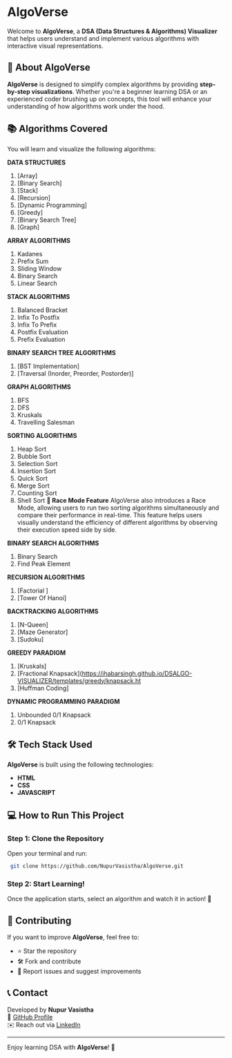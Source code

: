 # AlgoVerse

Welcome to **AlgoVerse**, a **DSA (Data Structures & Algorithms) Visualizer** that helps users understand and implement various algorithms with interactive visual representations.

## 🚀 About AlgoVerse
**AlgoVerse** is designed to simplify complex algorithms by providing **step-by-step visualizations**. Whether you're a beginner learning DSA or an experienced coder brushing up on concepts, this tool will enhance your understanding of how algorithms work under the hood.

## 📚 Algorithms Covered
You will learn and visualize the following algorithms:

**DATA STRUCTURES**
 1.  [Array]
 2.  [Binary Search]
 3.  [Stack]
 4.  [Recursion]
 5.  [Dynamic Programming]
 6.  [Greedy]
 7.  [Binary Search Tree]
 8.  [Graph]
 <!--12. Segment Tree -->

**ARRAY ALGORITHMS**
  1. Kadanes
  2. Prefix Sum
  3. Sliding Window
  4. Binary Search
  5. Linear Search
    

  **STACK ALGORITHMS**
  1. Balanced Bracket  
  2. Infix To Postfix  
  3. Infix To Prefix  
  4. Postfix Evaluation  
  5. Prefix Evaluation  


  **BINARY SEARCH TREE ALGORITHMS**
  1. [BST Implementation]
  2. [Traversal (Inorder, Preorder, Postorder)]

  **GRAPH ALGORITHMS**
  1. BFS  
  2. DFS  
  3. Kruskals  
  4. Travelling Salesman  

  **SORTING ALGORITHMS**  
  1. Heap Sort  
  2. Bubble Sort  
  3. Selection Sort  
  4. Insertion Sort  
  5. Quick Sort  
  6. Merge Sort  
  7. Counting Sort  
  8. Shell Sort
  **🚀 Race Mode Feature**
AlgoVerse also introduces a Race Mode, allowing users to run two sorting algorithms simultaneously and compare their performance in real-time. This feature helps users visually understand the efficiency of different algorithms by observing their execution speed side by side.

  **BINARY SEARCH ALGORITHMS**  
  1. Binary Search   
  2. Find Peak Element  


**RECURSION ALGORITHMS**
  1. [Factorial ]
  2. [Tower Of Hanoi]

**BACKTRACKING ALGORITHMS**
  1. [N-Queen]
  2. [Maze Generator]
  3. [Sudoku]



**GREEDY PARADIGM**
  1. [Kruskals]
  2. [Fractional Knapsack](https://jhabarsingh.github.io/DSALGO-VISUALIZER/templates/greedy/knapsack.ht
  3. [Huffman Coding]


  **DYNAMIC PROGRAMMING PARADIGM**  
  1. Unbounded 0/1 Knapsack
  2. 0/1 Knapsack


## 🛠️ Tech Stack Used
**AlgoVerse** is built using the following technologies:

- **HTML** 
- **CSS** 
- **JAVASCRIPT** 

## 💻 How to Run This Project
### **Step 1: Clone the Repository**
Open your terminal and run:
```sh
 git clone https://github.com/NupurVasistha/AlgoVerse.git
```


### **Step 2: Start Learning!**
Once the application starts, select an algorithm and watch it in action! 🎯

## 📌 Contributing
If you want to improve **AlgoVerse**, feel free to:
- ⭐ Star the repository
- 🛠️ Fork and contribute
- 📝 Report issues and suggest improvements

## 📞 Contact
Developed by **Nupur Vasistha**  
🔗 [GitHub Profile](https://github.com/NupurVasistha)  
✉️ Reach out via [LinkedIn](https://www.linkedin.com/in/nupur-vasistha)  

---

Enjoy learning DSA with **AlgoVerse**! 🚀
